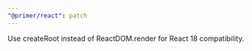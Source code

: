 ```yaml
---
"@primer/react": patch
---
```


Use createRoot instead of ReactDOM.render for React 18 compatibility.

